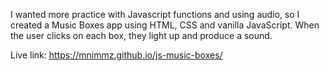 I wanted more practice with Javascript functions and using audio, so I created a Music Boxes app using HTML, CSS and vanilla JavaScript. When the user clicks on each box, they light up and produce a sound.

Live link: https://mnimmz.github.io/js-music-boxes/
